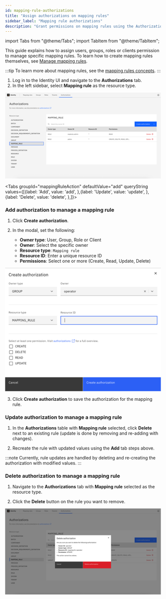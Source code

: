 ```yaml
---
id: mapping-rule-authorizations
title: "Assign authorizations on mapping rules"
sidebar_label: "Mapping rule authorizations"
description: "Grant permissions on mapping rules using the Authorizations UI in Identity."
---
```


import Tabs from "@theme/Tabs";
import TabItem from "@theme/TabItem";

This guide explains how to assign users, groups, roles or clients permission to manage specific mapping rules. To learn how to create mapping rules themselves, see [Manage mapping rules](manage-mapping-rules.md).

:::tip
To learn more about mapping rules, see the [mapping rules concepts](../../concepts/access-control/mapping-rules.md).
:::

1. Log in to the Identity UI and navigate to the **Authorizations** tab.
2. In the left sidebar, select **Mapping rule** as the resource type.

![authorizations-mapping-rule-tab.png](../img/authorizations-mapping-rule-tab.png)

<Tabs groupId="mappingRuleAction" defaultValue="add" queryString values={[{label: 'Add', value: 'add', },{label: 'Update', value: 'update', },{label: 'Delete', value: 'delete', },]}>

<TabItem value="add">

### Add authorization to manage a mapping rule

1. Click **Create authorization**.

2. In the modal, set the following:
   - **Owner type**: User, Group, Role or Client
   - **Owner**: Select the specific owner
   - **Resource type**: `Mapping rule`
   - **Resource ID**: Enter a unique resource ID
   - **Permissions**: Select one or more (Create, Read, Update, Delete)

![create-mapping-rule-authorization-modal.png](../img/create-mapping-rule-authorization-modal.png)

3. Click **Create authorization** to save the authorization for the mapping rule.

</TabItem>

<TabItem value="update">

### Update authorization to manage a mapping rule

1. In the **Authorizations** table with **Mapping rule** selected, click **Delete** next to an existing rule (update is done by removing and re-adding with changes).

2. Recreate the rule with updated values using the **Add** tab steps above.

:::note
Currently, rule updates are handled by deleting and re-creating the authorization with modified values.
:::

</TabItem>

<TabItem value="delete">

### Delete authorization to manage a mapping rule

1. Navigate to the **Authorizations** tab with **Mapping rule** selected as the resource type.

2. Click the **Delete** button on the rule you want to remove.

![delete-mapping-rule.png](../img/delete-mapping-rule.png)

</TabItem>

</Tabs>
